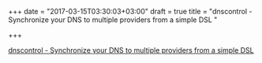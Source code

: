 +++
date = "2017-03-15T03:30:03+03:00"
draft = true
title = "dnscontrol - Synchronize your DNS to multiple providers from a simple DSL "

+++

<p><a href="https://t.co/HfUlzRmuRQ">dnscontrol - Synchronize your DNS to multiple providers from a simple DSL </a></p>
